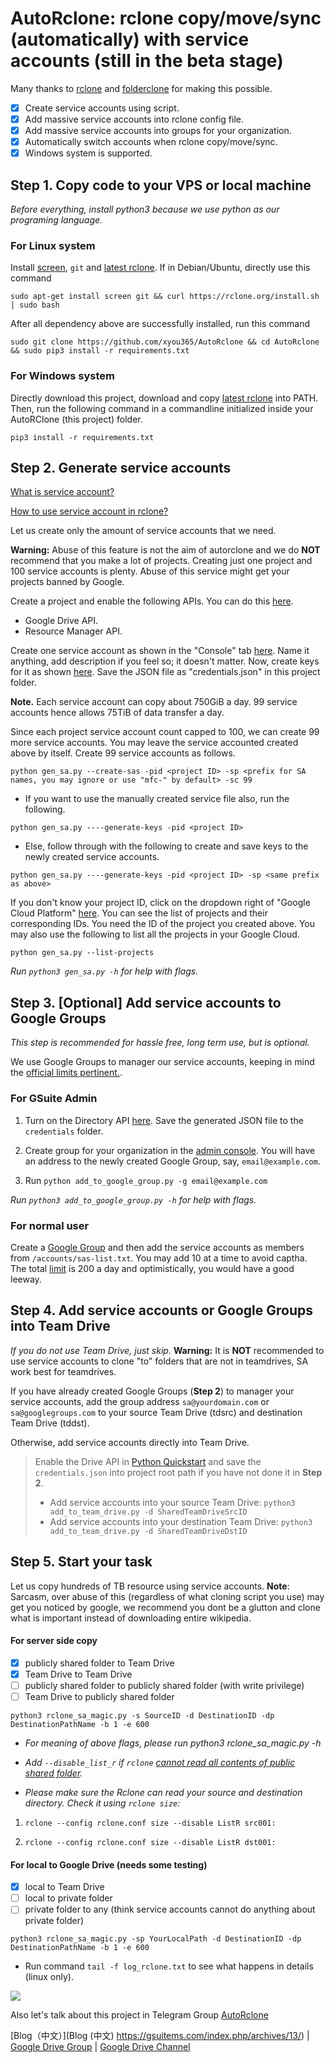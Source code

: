 # AutoRclone: rclone copy/move/sync (automatically) with service accounts (still in the beta stage)
Many thanks to [rclone](https://rclone.org/) and [folderclone](https://github.com/Spazzlo/folderclone) for making this possible.

- [x] Create service accounts using script.
- [x] Add massive service accounts into rclone config file.
- [x] Add massive service accounts into groups for your organization.
- [x] Automatically switch accounts when rclone copy/move/sync.
- [x] Windows system is supported.

Step 1. Copy code to your VPS or local machine
---------------------------------
_Before everything, install python3 because we use python as our programing language._

### For Linux system
Install
[screen](https://www.interserver.net/tips/kb/using-screen-to-attach-and-detach-console-sessions/),
`git` 
and [latest rclone](https://rclone.org/downloads/#script-download-and-install). 
If in Debian/Ubuntu, directly use this command
```
sudo apt-get install screen git && curl https://rclone.org/install.sh | sudo bash
```
After all dependency above are successfully installed, run this command
```
sudo git clone https://github.com/xyou365/AutoRclone && cd AutoRclone && sudo pip3 install -r requirements.txt
```
### For Windows system
Directly download this project, download and copy [latest rclone](https://rclone.org/downloads/) into PATH. Then, run the following command in a commandline initialized inside your AutoRClone (this project) folder.
```
pip3 install -r requirements.txt
```

Step 2. Generate service accounts
---------------------------------

[What is service account?](https://cloud.google.com/iam/docs/service-accounts) 

[How to use service account in rclone?](https://rclone.org/drive/#service-account-support)

Let us create only the amount of service accounts that we need. 

**Warning:** Abuse of this feature is not the aim of autorclone and we do **NOT** recommend that you make a lot of projects. Creating just one project and 100 service accounts is plenty. Abuse of this service might get your projects banned by Google. 

Create a project and enable the following APIs. You can do this [here](https://developers.google.com/workspace/guides/create-project).
* Google Drive API.
* Resource Manager API.

Create one service account as shown in the "Console" tab [here](https://cloud.google.com/iam/docs/creating-managing-service-accounts?authuser=4#creating). Name it anything, add description if you feel so; it doesn't matter. Now, create keys for it as shown [here](https://cloud.google.com/iam/docs/creating-managing-service-account-keys?authuser=4#creating_service_account_keys). Save the JSON file as "credentials.json" in this project folder.

**Note.** Each service account can copy about 750GiB a day. 99 service accounts hence allows 75TiB of data transfer a day.

Since each project service account count capped to 100, we can create 99 more service accounts. You may leave the service accounted created above by itself. Create 99 service accounts as follows. 

```
python gen_sa.py --create-sas -pid <project ID> -sp <prefix for SA names, you may ignore or use "mfc-" by default> -sc 99
```
* If you want to use the manually created service file also, run the following.
```
python gen_sa.py ----generate-keys -pid <project ID>
```

* Else, follow through with the following to create and save keys to the newly created service accounts.
```
python gen_sa.py ----generate-keys -pid <project ID> -sp <same prefix as above>
```


If you don't know your project ID, click on the dropdown right of "Google Cloud Platform" [here](https://console.cloud.google.com/). You can see the list of projects and their corresponding IDs. You need the ID of the project you created above. You may also use the following to list all the projects in your Google Cloud.

```
python gen_sa.py --list-projects
```
_Run `python3 gen_sa.py -h` for help with flags._

Step 3. [Optional] Add service accounts to Google Groups
---------------------------------
_This step is recommended for hassle free, long term use, but is optional._

We use Google Groups to manager our service accounts, keeping in mind the [official limits pertinent.](https://support.google.com/a/answer/7338880?hl=en).

### For GSuite Admin
1. Turn on the Directory API [here](https://developers.google.com/admin-sdk/directory/v1/quickstart/python). Save the generated JSON file to the `credentials` folder.

2. Create group for your organization in the [admin console](https://support.google.com/a/answer/33343?hl=en). You will have an address to the newly created Google Group, say, `email@example.com`.

3. Run ```python add_to_google_group.py -g email@example.com```

_Run `python3 add_to_google_group.py -h` for help with flags._

### For normal user
Create a [Google Group](https://groups.google.com/) and then add the service accounts as members from `/accounts/sas-list.txt`. You may add 10 at a time to avoid captha. The total [limit](https://support.google.com/a/answer/6099642?hl=en#zippy=%2Cgroup-creation-join-requests-and-invitations%2Cmembership%2Climits-related-to-trial-accounts) is 200 a day and optimistically, you would have a good leeway. 

Step 4. Add service accounts or Google Groups into Team Drive
---------------------------------
_If you do not use Team Drive, just skip._
**Warning:** It is **NOT** recommended to use service accounts to clone "to" folders that are not in teamdrives, SA work best for teamdrives. 

If you have already created Google Groups (**Step 2**) to manager your service accounts, add the group address `sa@yourdomain.com` or `sa@googlegroups.com` to your source Team Drive (tdsrc) and destination Team Drive (tddst). 
 
Otherwise, add service accounts directly into Team Drive.
> Enable the Drive API in [Python Quickstart](https://developers.google.com/drive/api/v3/quickstart/python) 
and save the `credentials.json` into project root path if you have not done it in **Step 2**.
> - Add service accounts into your source Team Drive:
`python3 add_to_team_drive.py -d SharedTeamDriveSrcID`
> - Add service accounts into your destination Team Drive:
`python3 add_to_team_drive.py -d SharedTeamDriveDstID`

Step 5. Start your task
---------------------------------
Let us copy hundreds of TB resource using service accounts. 
**Note**: Sarcasm, over abuse of this (regardless of what cloning script you use) may get you noticed by google, we recommend you dont be a glutton and clone what is important instead of downloading entire wikipedia.

#### For server side copy
- [x] publicly shared folder to Team Drive
- [x] Team Drive to Team Drive
- [ ] publicly shared folder to publicly shared folder (with write privilege)
- [ ] Team Drive to publicly shared folder
```
python3 rclone_sa_magic.py -s SourceID -d DestinationID -dp DestinationPathName -b 1 -e 600
```
- _For meaning of above flags, please run python3 rclone_sa_magic.py -h_

- _Add `--disable_list_r` if `rclone` [cannot read all contents of public shared folder](https://forum.rclone.org/t/rclone-cannot-see-all-files-folder-in-public-shared-folder/12351)._

- _Please make sure the Rclone can read your source and destination directory. Check it using `rclone size`:_

1. ```rclone --config rclone.conf size --disable ListR src001:```

2. ```rclone --config rclone.conf size --disable ListR dst001:```

#### For local to Google Drive (needs some testing)
- [x] local to Team Drive
- [ ] local to private folder
- [ ] private folder to any (think service accounts cannot do anything about private folder)
```
python3 rclone_sa_magic.py -sp YourLocalPath -d DestinationID -dp DestinationPathName -b 1 -e 600
```

* Run command `tail -f log_rclone.txt` to see what happens in details (linux only).

![](AutoRclone.jpg)

Also let's talk about this project in Telegram Group [AutoRclone](https://t.me/AutoRclone)

[Blog（中文）](Blog (中文) 
https://gsuitems.com/index.php/archives/13/) | [Google Drive Group](https://t.me/google_drive) | [Google Drive Channel](https://t.me/gdurl)  



